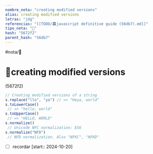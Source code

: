 ```yaml
---
nombre_nota: "creating modified versions"
alias: creating modified versions
letras: "jdg"
referencias: "[[TODO/🏛️javascript definitive guide (56db7).md]]"
tipo_nota: "📑"
hash: "5672f2"
parent_hash: "56db7"
---
```


#nota/📑

# 📑creating modified versions
<div class="hash">(5672f2)</div>

```javascript
// Creating modified versions of a string
s.replace("llo", "ya") // => "Heya, world"
s.toLowerCase()
 // => "hello, world"
s.toUpperCase()
 // => "HELLO, WORLD"
s.normalize()
 // Unicode NFC normalization: ES6
s.normalize("NFD")
 // NFD normalization. Also "NFKC", "NFKD"

```


- [ ] recordar  [start:: 2024-10-20]
